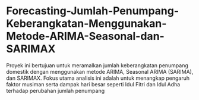 # Forecasting-Jumlah-Penumpang-Keberangkatan-Menggunakan-Metode-ARIMA-Seasonal-dan-SARIMAX
Proyek ini bertujuan untuk meramalkan jumlah keberangkatan penumpang domestik dengan menggunakan metode ARIMA, Seasonal ARIMA (SARIMA), dan SARIMAX. Fokus utama analisis ini adalah untuk menangkap pengaruh faktor musiman serta dampak hari besar seperti Idul Fitri dan Idul Adha terhadap perubahan jumlah penumpang

